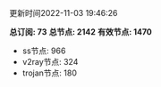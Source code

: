 更新时间2022-11-03 19:46:26

**总订阅: 73**
**总节点: 2142**
**有效节点: 1470**
- ss节点: 966
- v2ray节点: 324
- trojan节点: 180
